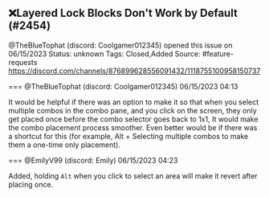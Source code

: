 ## ❌Layered Lock Blocks Don't Work by Default (#2454)
@TheBlueTophat (discord: Coolgamer012345) opened this issue on 06/15/2023
Status: unknown
Tags: Closed,Added
Source: #feature-requests https://discord.com/channels/876899628556091432/1118755100958150737


=== @TheBlueTophat (discord: Coolgamer012345) 06/15/2023 04:13

It would be helpful if there was an option to make it so that when you select multiple combos in the combo pane, and you click on the screen, they only get placed once before the combo selector goes back to 1x1, It would make the combo placement process smoother. Even better would be if there was a shortcut for this (for example, Alt + Selecting multiple combos to make them a one-time only placement).

=== @EmilyV99 (discord: Emily) 06/15/2023 04:23

Added, holding `Alt` when you click to select an area will make it revert after placing once.
